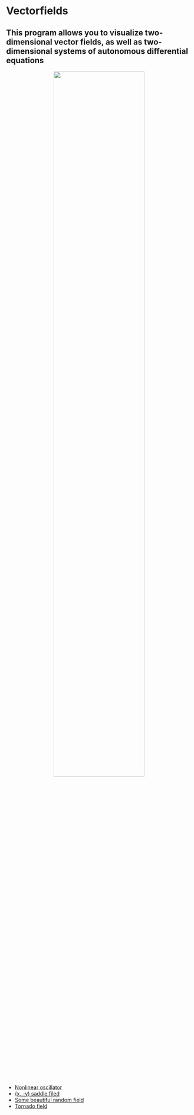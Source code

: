 # Vectorfields

## This program allows you to visualize two-dimensional vector fields, as well as two-dimensional systems of autonomous differential equations

<p align="center">
  <img width="70%" src="https://user-images.githubusercontent.com/32310771/233560701-c3d8a5b8-5089-4997-aaf0-956b038d870e.gif">
</p>

- [Nonlinear oscillator](<https://dimaamega.github.io/vectorfields/?x_str=y&y_str=-L*y-sin(x)&xspeed=3&count=2000&M_Time_Alive_particle=3.95&M_n_lines=24&L=1&skip_welcome&add_scale=100>)
- [(x, -y) saddle filed](https://dimaamega.github.io/vectorfields/?x_str=x&y_str=-y&xspeed=3&count=2000&M_Time_Alive_particle=3.95&M_n_lines=24&L=1&skip_welcome)
- [Some beautiful random field](<https://dimaamega.github.io/vectorfields/?x_str=y*sin(x)&y_str=-L*y-sin(x*y)&xspeed=3&count=2000&M_Time_Alive_particle=3.95&M_n_lines=24&L=0.19&&skip_welcome>)
- [Tornado field](https://dimaamega.github.io/vectorfields/?x_str=x**2-y**2-4&y_str=A*x*y&xspeed=1&count=3000&M_Time_Alive_particle=4.75&M_n_lines=20&A=1&skip_welcome)
